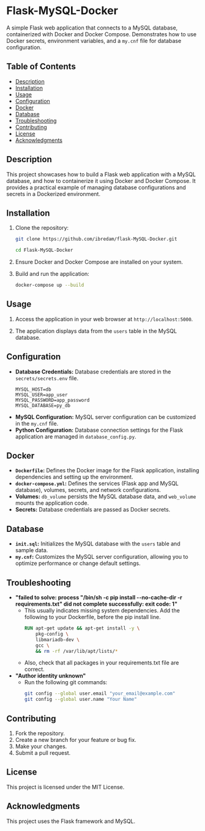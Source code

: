 # Flask-MySQL-Docker

A simple Flask web application that connects to a MySQL database, containerized with Docker and Docker Compose. Demonstrates how to use Docker secrets, environment variables, and a `my.cnf` file for database configuration.

## Table of Contents

- [Description](#description)
- [Installation](#installation)
- [Usage](#usage)
- [Configuration](#configuration)
- [Docker](#docker)
- [Database](#database)
- [Troubleshooting](#troubleshooting)
- [Contributing](#contributing)
- [License](#license)
- [Acknowledgments](#acknowledgments)

## Description

This project showcases how to build a Flask web application with a MySQL database, and how to containerize it using Docker and Docker Compose. It provides a practical example of managing database configurations and secrets in a Dockerized environment.

## Installation

1.  Clone the repository:

    ```bash
    git clone https://github.com/ibredam/flask-MySQL-Docker.git

    cd Flask-MySQL-Docker
    ```

2.  Ensure Docker and Docker Compose are installed on your system.

3.  Build and run the application:

    ```bash
    docker-compose up --build
    ```

## Usage

1.  Access the application in your web browser at `http://localhost:5000`.

2.  The application displays data from the `users` table in the MySQL database.

## Configuration

* **Database Credentials:** Database credentials are stored in the `secrets/secrets.env` file.
    ```
    MYSQL_HOST=db
    MYSQL_USER=app_user
    MYSQL_PASSWORD=app_password
    MYSQL_DATABASE=py_db
    ```
* **MySQL Configuration:** MySQL server configuration can be customized in the `my.cnf` file.
* **Python Configuration:** Database connection settings for the Flask application are managed in `database_config.py`.

## Docker

* **`Dockerfile`:** Defines the Docker image for the Flask application, installing dependencies and setting up the environment.
* **`docker-compose.yml`:** Defines the services (Flask app and MySQL database), volumes, secrets, and network configurations.
* **Volumes:** `db_volume` persists the MySQL database data, and `web_volume` mounts the application code.
* **Secrets:** Database credentials are passed as Docker secrets.

## Database

* **`init.sql`:** Initializes the MySQL database with the `users` table and sample data.
* **`my.cnf`:** Customizes the MySQL server configuration, allowing you to optimize performance or change default settings.

## Troubleshooting

* **"failed to solve: process "/bin/sh -c pip install --no-cache-dir -r requirements.txt" did not complete successfully: exit code: 1"**
    * This usually indicates missing system dependencies. Add the following to your Dockerfile, before the pip install line.
        ```dockerfile
        RUN apt-get update && apt-get install -y \
            pkg-config \
            libmariadb-dev \
            gcc \
            && rm -rf /var/lib/apt/lists/*
        ```
    * Also, check that all packages in your requirements.txt file are correct.
* **"Author identity unknown"**
    * Run the following git commands:
        ```bash
        git config --global user.email "your_email@example.com"
        git config --global user.name "Your Name"
        ```

## Contributing

1.  Fork the repository.
2.  Create a new branch for your feature or bug fix.
3.  Make your changes.
4.  Submit a pull request.

## License

This project is licensed under the MIT License.

## Acknowledgments

This project uses the Flask framework and MySQL.
